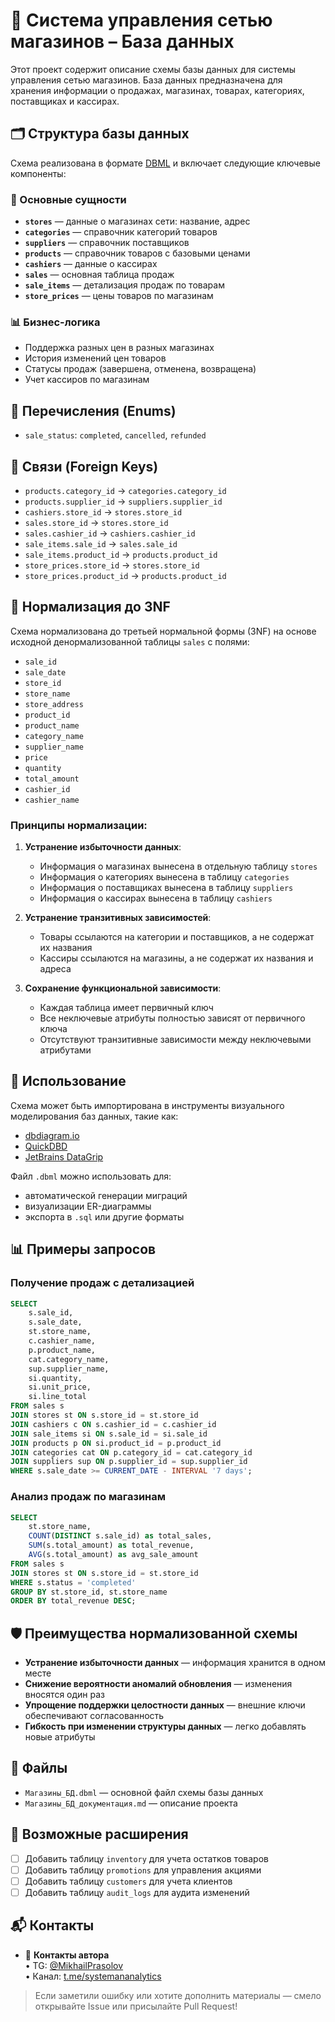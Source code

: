 # 🏪 Система управления сетью магазинов – База данных

Этот проект содержит описание схемы базы данных для системы управления сетью магазинов. База данных предназначена для хранения информации о продажах, магазинах, товарах, категориях, поставщиках и кассирах.

## 🗂 Структура базы данных

Схема реализована в формате [DBML](https://dbml.dbdiagram.io/home/) и включает следующие ключевые компоненты:

### 🎯 Основные сущности

- **`stores`** — данные о магазинах сети: название, адрес
- **`categories`** — справочник категорий товаров
- **`suppliers`** — справочник поставщиков
- **`products`** — справочник товаров с базовыми ценами
- **`cashiers`** — данные о кассирах
- **`sales`** — основная таблица продаж
- **`sale_items`** — детализация продаж по товарам
- **`store_prices`** — цены товаров по магазинам

### 📊 Бизнес-логика

- Поддержка разных цен в разных магазинах
- История изменений цен товаров
- Статусы продаж (завершена, отменена, возвращена)
- Учет кассиров по магазинам

## 🧩 Перечисления (Enums)

- `sale_status`: `completed`, `cancelled`, `refunded`

## 🔗 Связи (Foreign Keys)

- `products.category_id` → `categories.category_id`
- `products.supplier_id` → `suppliers.supplier_id`
- `cashiers.store_id` → `stores.store_id`
- `sales.store_id` → `stores.store_id`
- `sales.cashier_id` → `cashiers.cashier_id`
- `sale_items.sale_id` → `sales.sale_id`
- `sale_items.product_id` → `products.product_id`
- `store_prices.store_id` → `stores.store_id`
- `store_prices.product_id` → `products.product_id`

## 🎯 Нормализация до 3NF

Схема нормализована до третьей нормальной формы (3NF) на основе исходной денормализованной таблицы `sales` с полями:

- `sale_id`
- `sale_date`
- `store_id`
- `store_name`
- `store_address`
- `product_id`
- `product_name`
- `category_name`
- `supplier_name`
- `price`
- `quantity`
- `total_amount`
- `cashier_id`
- `cashier_name`

### Принципы нормализации:

1. **Устранение избыточности данных**:
   - Информация о магазинах вынесена в отдельную таблицу `stores`
   - Информация о категориях вынесена в таблицу `categories`
   - Информация о поставщиках вынесена в таблицу `suppliers`
   - Информация о кассирах вынесена в таблицу `cashiers`

2. **Устранение транзитивных зависимостей**:
   - Товары ссылаются на категории и поставщиков, а не содержат их названия
   - Кассиры ссылаются на магазины, а не содержат их названия и адреса

3. **Сохранение функциональной зависимости**:
   - Каждая таблица имеет первичный ключ
   - Все неключевые атрибуты полностью зависят от первичного ключа
   - Отсутствуют транзитивные зависимости между неключевыми атрибутами

## 🧪 Использование

Схема может быть импортирована в инструменты визуального моделирования баз данных, такие как:

- [dbdiagram.io](https://dbdiagram.io)
- [QuickDBD](https://quickdatabasediagrams.com/)
- [JetBrains DataGrip](https://www.jetbrains.com/datagrip/)

Файл `.dbml` можно использовать для:
- автоматической генерации миграций
- визуализации ER-диаграммы
- экспорта в `.sql` или другие форматы

## 📊 Примеры запросов

### Получение продаж с детализацией
```sql
SELECT 
    s.sale_id,
    s.sale_date,
    st.store_name,
    c.cashier_name,
    p.product_name,
    cat.category_name,
    sup.supplier_name,
    si.quantity,
    si.unit_price,
    si.line_total
FROM sales s
JOIN stores st ON s.store_id = st.store_id
JOIN cashiers c ON s.cashier_id = c.cashier_id
JOIN sale_items si ON s.sale_id = si.sale_id
JOIN products p ON si.product_id = p.product_id
JOIN categories cat ON p.category_id = cat.category_id
JOIN suppliers sup ON p.supplier_id = sup.supplier_id
WHERE s.sale_date >= CURRENT_DATE - INTERVAL '7 days';
```

### Анализ продаж по магазинам
```sql
SELECT 
    st.store_name,
    COUNT(DISTINCT s.sale_id) as total_sales,
    SUM(s.total_amount) as total_revenue,
    AVG(s.total_amount) as avg_sale_amount
FROM sales s
JOIN stores st ON s.store_id = st.store_id
WHERE s.status = 'completed'
GROUP BY st.store_id, st.store_name
ORDER BY total_revenue DESC;
```

## 🛡 Преимущества нормализованной схемы

- **Устранение избыточности данных** — информация хранится в одном месте
- **Снижение вероятности аномалий обновления** — изменения вносятся один раз
- **Упрощение поддержки целостности данных** — внешние ключи обеспечивают согласованность
- **Гибкость при изменении структуры данных** — легко добавлять новые атрибуты

## 📁 Файлы

- `Магазины_БД.dbml` — основной файл схемы базы данных
- `Магазины_БД_документация.md` — описание проекта

## 📌 Возможные расширения

- [ ] Добавить таблицу `inventory` для учета остатков товаров
- [ ] Добавить таблицу `promotions` для управления акциями
- [ ] Добавить таблицу `customers` для учета клиентов
- [ ] Добавить таблицу `audit_logs` для аудита изменений

## 📬 Контакты

- 🔗 **Контакты автора**  
  • TG: [@MikhailPrasolov](https://t.me/MikhailPrasolov)  
  • Канал: [t.me/systemananalytics](https://t.me/systemananalytics)

> Если заметили ошибку или хотите дополнить материалы — смело открывайте Issue или присылайте Pull Request!

